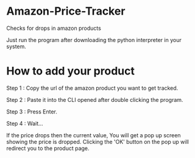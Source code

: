 # Amazon-Price-Tracker
Checks for drops in amazon products

Just run the program after downloading the python interpreter in your system.


# How to add your product

Step 1 : Copy the url of the amazon product you want to get tracked.

Step 2 : Paste it into the CLI opened after double clicking the program.

Step 3 : Press Enter.

Step 4 : Wait...

If the price drops then the current value, You will get a pop up screen showing the price is dropped.
Clicking the 'OK' button on the pop up will redirect you to the product page.
